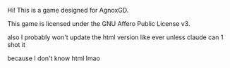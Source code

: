 Hi! This is a game designed for AgnoxGD.

This game is licensed under the GNU Affero Public License v3.

also I probably won't update the html version like ever unless claude can 1 shot it

because I don't know html lmao
